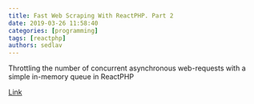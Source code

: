 ```yaml
---
title: Fast Web Scraping With ReactPHP. Part 2
date: 2019-03-26 11:58:40
categories: [programming]
tags: [reactphp]
authors: sedlav
---
```

        
Throttling the number of concurrent asynchronous web-requests with a simple in-memory queue in ReactPHP

[Link](https://sergeyzhuk.me/2018/03/19/fast-webscraping-with-reactphp-limiting-requests/)
